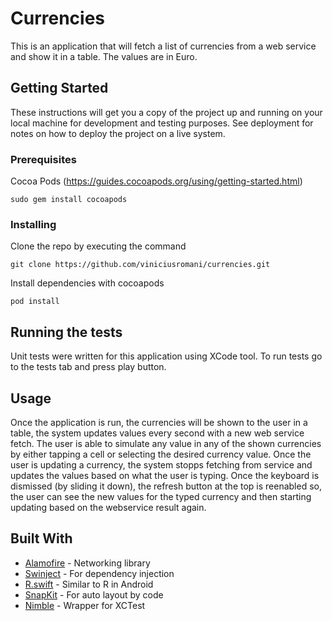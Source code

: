 # Currencies

This is an application that will fetch a list of currencies from a web service and show it in a table. The values are in Euro.

## Getting Started

These instructions will get you a copy of the project up and running on your local machine for development and testing purposes. See deployment for notes on how to deploy the project on a live system.

### Prerequisites

Cocoa Pods (https://guides.cocoapods.org/using/getting-started.html)

```
sudo gem install cocoapods
```

### Installing

Clone the repo by executing the command

```
git clone https://github.com/viniciusromani/currencies.git
```

Install dependencies with cocoapods

```
pod install
```

## Running the tests

Unit tests were written for this application using XCode tool. To run tests go to the tests tab and press play button.

## Usage

Once the application is run, the currencies will be shown to the user in a table, the system updates values every second with a new web service fetch. The user is able to simulate any value in any of the shown currencies by either tapping a cell or selecting the desired currency value. Once the user is updating a currency, the system stopps fetching from service and updates the values based on what the user is typing. Once the keyboard is dismissed (by sliding it down), the refresh button at the top is reenabled so, the user can see the new values for the typed currency and then starting updating based on the webservice result again.

## Built With

* [Alamofire](https://github.com/Alamofire/Alamofire.git) - Networking library
* [Swinject](https://github.com/Swinject/Swinject.git) - For dependency injection
* [R.swift](https://github.com/mac-cain13/R.swift) - Similar to R in Android
* [SnapKit](https://github.com/SnapKit/SnapKit.git) - For auto layout by code
* [Nimble](https://github.com/Quick/Nimble.git) - Wrapper for XCTest

